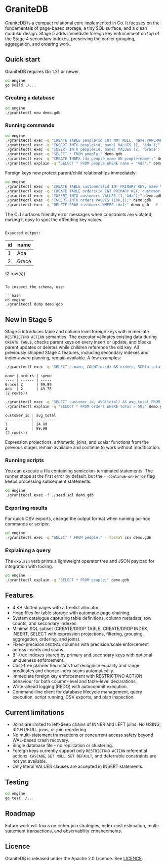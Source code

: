 # GraniteDB

GraniteDB is a compact relational core implemented in Go. It focuses on the fundamentals of page-based storage, a tiny SQL surface, and a clean modular design. Stage 5 adds immediate foreign key enforcement on top of the Stage 4 secondary indexes, preserving the earlier grouping, aggregation, and ordering work.

## Quick start

GraniteDB requires Go 1.21 or newer.

```bash
cd engine
go build ./...
```

### Creating a database

```bash
cd engine
./granitectl new demo.gdb
```

### Running commands

```bash
cd engine
./granitectl exec -q "CREATE TABLE people(id INT NOT NULL, name VARCHAR(50), PRIMARY KEY(id));" demo.gdb
./granitectl exec -q "INSERT INTO people(id, name) VALUES (1, 'Ada');" demo.gdb
./granitectl exec -q "INSERT INTO people(id, name) VALUES (2, 'Grace');" demo.gdb
./granitectl exec -q "SELECT * FROM people;" demo.gdb
./granitectl exec -q "CREATE INDEX idx_people_name ON people(name);" demo.gdb
./granitectl explain -q "SELECT * FROM people WHERE name = 'Ada';" demo.gdb
```

Foreign keys now protect parent/child relationships immediately:

```bash
cd engine
./granitectl exec -q "CREATE TABLE customers(id INT PRIMARY KEY, name VARCHAR(50));" demo.gdb
./granitectl exec -q "CREATE TABLE orders(id INT PRIMARY KEY, customer_id INT REFERENCES customers(id) ON DELETE RESTRICT ON UPDATE RESTRICT);" demo.gdb
./granitectl exec -q "INSERT INTO customers VALUES (1,'Ada');" demo.gdb
./granitectl exec -q "INSERT INTO orders VALUES (100,1);" demo.gdb
./granitectl exec -q "DELETE FROM customers WHERE id=1;" demo.gdb   # foreign key violation on "fk_orders_1": referenced by "orders" ...
```

The CLI surfaces friendly error messages when constraints are violated, making it easy to spot the offending key values.
```

Expected output:

```
id | name 
-- | -----
1  | Ada  
2  | Grace
(2 row(s))
```

To inspect the schema, use:

```bash
cd engine
./granitectl dump demo.gdb
```

## New in Stage 5

Stage 5 introduces table and column level foreign keys with immediate
`RESTRICT`/`NO ACTION` semantics. The executor validates existing data during
`CREATE TABLE`, checks parent keys on every insert or update, and blocks parent
updates or deletes while children reference the old key. All previously shipped
Stage 4 features, including secondary indexes and index-aware planning, remain
available. A few examples:

```bash
./granitectl exec -q "SELECT c.name, COUNT(o.id) AS orders, SUM(o.total) AS spend FROM customers c LEFT JOIN orders o ON c.id=o.customer_id GROUP BY c.name HAVING SUM(o.total) IS NOT NULL ORDER BY spend DESC, c.name ASC;" demo.gdb
```

```
name | orders | spend
---- | ------ | -----
Grace| 2      | 99.99
Ada  | 2      | 49.75
(2 row(s))
```

```bash
./granitectl exec -q "SELECT customer_id, AVG(total) AS avg_total FROM orders GROUP BY customer_id ORDER BY customer_id;" demo.gdb
./granitectl explain -q "SELECT * FROM orders WHERE total > 50;" demo.gdb
```

```
customer_id | avg_total
----------- | ---------
1           | 24.88
2           | 99.99
(2 row(s))
```

Expression projections, arithmetic, joins, and scalar functions from the
previous stages remain available and continue to work without modification.

### Running scripts

You can execute a file containing semicolon-terminated statements. The runner stops at the first error by default, but the `--continue-on-error` flag keeps processing subsequent statements.

```bash
cd engine
./granitectl exec -f ./seed.sql demo.gdb
```

### Exporting results

For quick CSV exports, change the output format when running ad-hoc commands or scripts:

```bash
cd engine
./granitectl exec -q "SELECT * FROM people;" --format csv demo.gdb
```

### Explaining a query

The `explain` verb prints a lightweight operator tree and JSON payload for integration with tooling.

```bash
cd engine
./granitectl explain -q "SELECT * FROM people;" demo.gdb
```

## Features

* 4 KB slotted pages with a freelist allocator.
* Heap files for table storage with automatic page chaining.
* System catalogue capturing table definitions, column metadata, row counts, and secondary indexes.
* Minimal SQL subset (CREATE/DROP TABLE, CREATE/DROP INDEX, INSERT, SELECT with expression projections, filtering, grouping, aggregation, ordering, and joins).
* Fixed-precision `DECIMAL` columns with precision/scale enforcement across inserts and scans.
* B⁺-tree indexes shared by primary and secondary keys with optional uniqueness enforcement.
* Cost-free planner heuristics that recognise equality and range predicates and choose index scans automatically.
* Immediate foreign key enforcement with RESTRICT/NO ACTION behaviour for both column-level and table-level declarations.
* Write-ahead logging (REDO) with autocommit execution.
* Command-line client for database lifecycle management, query execution, script running, CSV exports, and plan inspection.

## Current limitations

* Joins are limited to left-deep chains of INNER and LEFT joins. No USING, RIGHT/FULL joins, or join reordering.
* No multi-statement transactions or concurrent access safety beyond WAL-based crash recovery.
* Single database file – no replication or clustering.
* Foreign keys currently support only `RESTRICT`/`NO ACTION` referential actions. `CASCADE`, `SET NULL`, `SET DEFAULT`, and deferrable constraints are not yet available.
* Only literal VALUES clauses are accepted in INSERT statements.

## Testing

```bash
cd engine
go test ./...
```

## Roadmap

Future work will focus on richer join strategies, index cost estimation,
multi-statement transactions, and observability enhancements.

## Licence

GraniteDB is released under the Apache 2.0 Licence. See [LICENCE](LICENSE).
